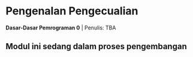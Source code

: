 # Pengenalan Pengecualian

**Dasar-Dasar Pemrograman 0** | Penulis: TBA



## Modul ini sedang dalam proses pengembangan